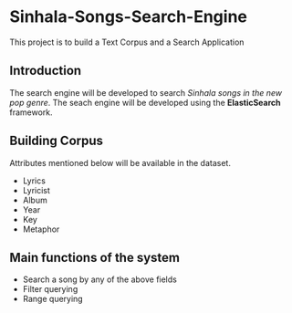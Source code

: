 # Sinhala-Songs-Search-Engine
This project is to build a Text Corpus and a Search Application

## Introduction
The search engine will be developed to search *Sinhala songs in the new pop genre*. The seach engine will be developed using the **ElasticSearch** framework.

## Building Corpus
Attributes mentioned below will be available in the dataset.
- Lyrics
- Lyricist
- Album
- Year
- Key
- Metaphor

## Main functions of the system
- Search a song by any of the above fields
- Filter querying
- Range querying

